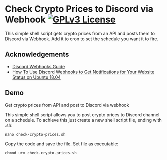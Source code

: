 
# Check Crypto Prices to Discord via Webhook [![GPLv3 License](https://img.shields.io/badge/License-GPL%20v3-yellow.svg)](https://opensource.org/licenses/)

This simple shell script gets crypto prices from an API and posts them to Discord via Webhook.
Add it to cron to set the schedule you want it to fire.



## Acknowledgements

 - [Discord Webhooks Guide](https://birdie0.github.io/discord-webhooks-guide/)
 - [How To Use Discord Webhooks to Get Notifications for Your Website Status on Ubuntu 18.04](https://www.digitalocean.com/community/tutorials/how-to-use-discord-webhooks-to-get-notifications-for-your-website-status-on-ubuntu-18-04)

## Demo



Get crypto prices from API and post to Discord via webhook

This simple shell script allows you to post crypto prices to Discord channel on a schedule.
To achieve this just create a new shell script file, ending with .sh:
```
nano check-crypto-prices.sh
```
Copy the code and save the file.
Set file as executable:
```
chmod u+x check-crypto-prices.sh
```
